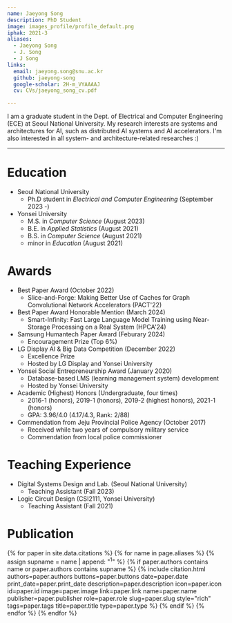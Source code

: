```yaml
---
name: Jaeyong Song
description: PhD Student
image: images_profile/profile_default.png
iphak: 2021-3
aliases:
  - Jaeyong Song
  - J. Song
  - J Song
links:
  email: jaeyong.song@snu.ac.kr
  github: jaeyong-song
  google-scholar: 2H-m_VYAAAAJ
  cv: CVs/jaeyong_song_cv.pdf

---
```


I am a graduate student in the Dept. of Electrical and Computer Engineering (ECE) at Seoul National University.
My research interests are systems and architectures for AI, such as distributed AI systems and AI accelerators.
I'm also interested in all system- and architecture-related researches :)

---

# Education
* Seoul National University
  * Ph.D student in *Electrical and Computer Engineering* (September 2023 -)
* Yonsei University
  * M.S. in *Computer Science* (August 2023)
  * B.E. in *Applied Statistics* (August 2021)
  * B.S. in *Computer Science* (August 2021)
  * minor in *Education* (August 2021)

# Awards
* Best Paper Award (October 2022)
  * Slice-and-Forge: Making Better Use of Caches for Graph Convolutional Network Accelerators (PACT'22)
* Best Paper Award Honorable Mention (March 2024)
  * Smart-Infinity: Fast Large Language Model Training using Near-Storage Processing on a Real System (HPCA'24)
* Samsung Humantech Paper Award (Feburary 2024)
  * Encouragement Prize (Top 6%)
* LG Display AI & Big Data Competition (December 2022)
  * Excellence Prize
  * Hosted by LG Display and Yonsei University
* Yonsei Social Entrepreneurship Award (January 2020)
  * Database-based LMS (learning management system) development
  * Hosted by Yonsei University
* Academic (Highest) Honors (Undergraduate, four times)
  * 2016-1 (honors), 2019-1 (honors), 2019-2 (highest honors), 2021-1 (honors)
  * GPA: 3.96/4.0 (4.17/4.3, Rank: 2/88)
* Commendation from Jeju Provincial Police Agency (October 2017)
  * Received while two years of compulsory military service
  * Commendation from local police commissioner

# Teaching Experience
* Digital Systems Design and Lab. (Seoul National University)
  * Teaching Assistant (Fall 2023)
* Logic Circuit Design (CSI2111, Yonsei University)
  * Teaching Assistant (Fall 2021)

# Publication

{% for paper in site.data.citations %}
  {% for name in page.aliases %}
  {% assign supname = name | append: "<sup>1</sup>" %}
    {% if paper.authors contains name or paper.authors contains supname %}
      {% 
        include citation.html
        authors=paper.authors
        buttons=paper.buttons
        date=paper.date
        print_date=paper.print_date
        description=paper.description
        icon=paper.icon
        id=paper.id
        image=paper.image
        link=paper.link
        name=paper.name
        publisher=paper.publisher
        role=paper.role
        slug=paper.slug
        style="rich"
        tags=paper.tags
        title=paper.title
        type=paper.type
      %}
    {% endif %}
  {% endfor %}
{% endfor %}
